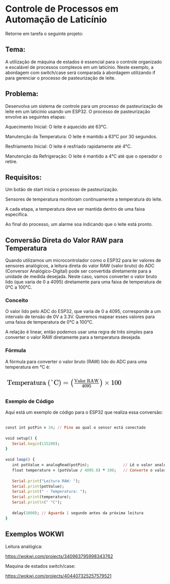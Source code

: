 # Controle de Processos em Automação de Laticínio

Retorne em tarefa o seguinte projeto:

## Tema:

A utilização de máquina de estados é essencial para o controle organizado e escalável de processos complexos em um laticínio. Neste exemplo, a abordagem com switch/case será comparada à abordagem utilizando if para gerenciar o processo de pasteurização de leite.

## Problema:
Desenvolva um sistema de controle para um processo de pasteurização de leite em um laticínio usando um ESP32. O processo de pasteurização envolve as seguintes etapas:

Aquecimento Inicial: O leite é aquecido até 63°C.
    
Manutenção da Temperatura: O leite é mantido a 63°C por 30 segundos.
    
Resfriamento Inicial: O leite é resfriado rapidamente até 4°C.
    
Manutenção da Refrigeração: O leite é mantido a 4°C até que o operador o retire.

##  Requisitos:

Um botão de start inicia o processo de pasteurização.
    
Sensores de temperatura monitoram continuamente a temperatura do leite.
    
A cada etapa, a temperatura deve ser mantida dentro de uma faixa específica.
    
Ao final do processo, um alarme soa indicando que o leite está pronto.

## Conversão Direta do Valor RAW para Temperatura

Quando utilizamos um microcontrolador como o ESP32 para ler valores de sensores analógicos, a leitura direta do valor RAW (valor bruto) do ADC (Conversor Analógico-Digital) pode ser convertida diretamente para a unidade de medida desejada. Neste caso, vamos converter o valor bruto lido (que varia de 0 a 4095) diretamente para uma faixa de temperatura de 0°C a 100°C.

### Conceito

O valor lido pelo ADC do ESP32, que varia de 0 a 4095, corresponde a um intervalo de tensão de 0V a 3.3V. Queremos mapear esses valores para uma faixa de temperatura de 0°C a 100°C.

A relação é linear, então podemos usar uma regra de três simples para converter o valor RAW diretamente para a temperatura desejada.

### Fórmula

A fórmula para converter o valor bruto (RAW) lido do ADC para uma temperatura em °C é:

<img src=imagens/formula.png>

### Exemplo de Código

Aqui está um exemplo de código para o ESP32 que realiza essa conversão:

 ```ruby 

const int potPin = 34; // Pino ao qual o sensor está conectado

void setup() {
    Serial.begin(115200);
}

void loop() {
    int potValue = analogRead(potPin);               // Lê o valor analógico do sensor
    float temperature = (potValue / 4095.0) * 100;   // Converte o valor RAW para temperatura em °C

    Serial.print("Leitura RAW: ");
    Serial.print(potValue);
    Serial.print(" - Temperatura: ");
    Serial.print(temperature);
    Serial.println(" °C");

    delay(1000); // Aguarda 1 segundo antes da próxima leitura
}


 ```

## Exemplos WOKWI

Leitura analógica:

https://wokwi.com/projects/340963795998343762

Maquina de estados switch/case:

https://wokwi.com/projects/404407325257579521


